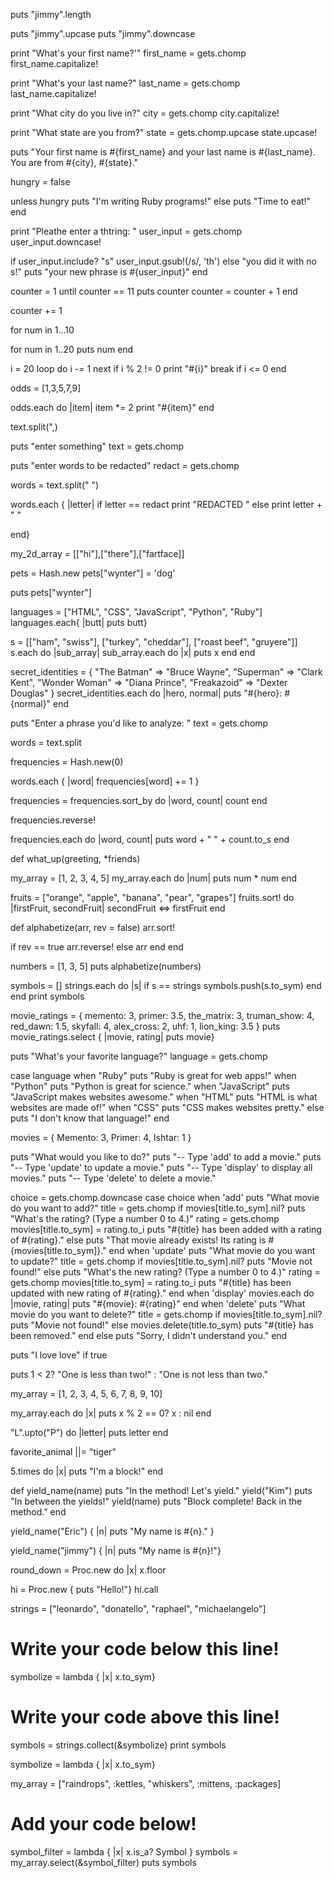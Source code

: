 <!-- ruby tutorial -->

<!-- returns the length of the string. puts shows in the console -->
puts "jimmy".length

<!-- coverting strings to uppercase and lowercase -->
puts "jimmy".upcase
puts "jimmy".downcase

<!-- commenting -->
<!-- "hello" #hi -->
<!-- the '#' symbol is how we comment out code -->
<!-- =begin and =end is another way to comment. everything in between those expressions will be commented out -->

<!-- first program written. gets.chomp removes the space that ruby autonatically adds. capitalize! capitalizes the first letter and leaves the rest lowecase. #{} is called string interpolation, which takes the assigned variable and puts it in the string where you want it -->

print "What's your first name?'"
first_name = gets.chomp
first_name.capitalize!

print "What's your last name?"
last_name = gets.chomp
last_name.capitalize!

print "What city do you live in?"
city = gets.chomp
city.capitalize!

print "What state are you from?"
state = gets.chomp.upcase
state.upcase!

puts "Your first name is #{first_name} and your last name is #{last_name}. You are from #{city}, #{state}."

<!-- using the unless statement -->
hungry = false

unless hungry
  puts "I'm writing Ruby programs!"
else
  puts "Time to eat!"
end

<!-- if else statement with user input -->

print "Pleathe enter a thtring: " 
user_input = gets.chomp
user_input.downcase!

if user_input.include? "s"
  user_input.gsub!(/s/, 'th')
else "you did it with no s!"
puts "your new phrase is #{user_input}"
end

<!-- until loop - the loop breaks when counter is greater than 10. -->
counter = 1
until counter == 11
  puts counter
  counter = counter + 1
end

<!-- Add 1 to counter, then assign that new value back to counter.” This provides a succinct way of updating variable values in our programs. -->
counter += 1

<!-- “For the variable num in the range 1 to 10, do the following.” the three dots in the range tells Ruby to exclude to final number in the count - "go up to but don't include 10" -->
for num in 1...10

<!-- Write a for loop that puts the numbers 1 to 20, including 20 -->
for num in 1..20
puts num
end

<!-- write a loop where i = 20. subtract fo each loop and skip over the odd numbers. break if when its less then or equal to zero -->
i = 20
loop do
i -= 1
next if i % 2 != 0
print "#{i}"
break if i <= 0
end

<!-- odds = [1,3,5,7,9] -->
<!-- Use the .each method on the odds array to print out double the value of each item of the array. In other words, multiply each item by 2.Make sure to use print rather than puts, so your output appears on one line. -->
odds = [1,3,5,7,9]

odds.each do |item|
item *= 2
print "#{item}"
end

<!-- .split takes in string and returns an array. if we pass it a bit of text in parentheses it will divide the string wherever it sees that bit of text, called a delimiter. -->
<!-- this example of split will take the string text and split it whenever it sees a comma -->
text.split(",)  


puts "enter something"
text = gets.chomp

puts "enter words to be redacted"
redact = gets.chomp

words = text.split(" ")

words.each { |letter|
if letter == redact
print "REDACTED "
else
print letter + " "

end}

<!-- multidimensional array. this one is a 2 dimensional array -->
my_2d_array = [["hi"],["there"],["fartface]]

<!-- accessing hash values -->
pets = Hash.new
pets["wynter"] = 'dog'

puts pets["wynter"]

<!-- iterating over an array with each. It is saying that we take this array and for each element, print it to the console. -->
languages = ["HTML", "CSS", "JavaScript", "Python", "Ruby"]
languages.each{ |butt| puts butt}

<!-- we want to iterate over s in such a way that we don't print out each elemenet as an array, but each element as a sub array. so we iterate through .each element in the array (sub_array). then we iterate through .each sub_array and puts out their items-->
s = [["ham", "swiss"], ["turkey", "cheddar"], ["roast beef", "gruyere"]]
s.each do  |sub_array| sub_array.each do |x| puts x
end
end

<!-- iterating over hashes -->
<!-- use .each to iterate over the hash. use puts to print each key-value pair, separated by a colon and a space. -->
secret_identities = {
  "The Batman" => "Bruce Wayne",
  "Superman" => "Clark Kent",
  "Wonder Woman" => "Diana Prince",
  "Freakazoid" => "Dexter Douglas"
}
  secret_identities.each do |hero, normal|
  puts "#{hero}: #{normal}"
  end

  <!-- example of a histogram -->
  puts "Enter a phrase you'd like to analyze: "
text = gets.chomp

words = text.split

frequencies = Hash.new(0)

words.each { |word| frequencies[word] += 1 }

frequencies = frequencies.sort_by do |word, count|
  count
end

frequencies.reverse!

frequencies.each do |word, count|
  puts word + " " + count.to_s
end

<!-- friends here has a splat argument, which means that the method can receive on or more arguments -->
def what_up(greeting, *friends)

<!-- Add a block after .each that multiplies each item by itself and puts the result to the console. -->
my_array = [1, 2, 3, 4, 5]
my_array.each do |num| puts num * num
end

<!-- Use .sort! to sort the fruits array in descending (that is, reverse) alphabetical order. -->
fruits = ["orange", "apple", "banana", "pear", "grapes"]
fruits.sort! do |firstFruit, secondFruit| secondFruit <=> firstFruit
end

<!-- After your .sort! call, add an if-else statement. If rev is true, call reverse! on arr, else return arr.

Keep your numbers array and the puts statement so that you can see your work in action! -->
def alphabetize(arr, rev = false)
arr.sort!

if rev == true
 arr.reverse!
else
 arr
end
end

numbers = [1, 3, 5]
puts alphabetize(numbers)

<!-- symbols are not strings.  -->
<!-- create a new variable symbols, and store an empty array in it. Use .each to iterate over the strings array. For each s in strings, use .to_sym to convert s to a symbol and use .push  to add that new symbol to symbols. print the symbols array -->
symbols = []
strings.each do |s| 
if s == strings
symbols.push(s.to_sym)
end
end
print symbols

<!-- Go ahead and print out just the titles of our movies using puts.(hint: use the .select method) -->
movie_ratings = {
  memento: 3,
  primer: 3.5,
  the_matrix: 3,
  truman_show: 4,
  red_dawn: 1.5,
  skyfall: 4,
  alex_cross: 2,
  uhf: 1,
  lion_king: 3.5
}
puts movie_ratings.select { |movie, rating| puts movie}

<!-- sample case statement -->

puts "What's your favorite language?"
language = gets.chomp

case language 
when "Ruby"
  puts "Ruby is great for web apps!"
when "Python"
  puts "Python is great for science."
when "JavaScript"
  puts "JavaScript makes websites awesome."
when "HTML"
  puts "HTML is what websites are made of!"
when "CSS"
  puts "CSS makes websites pretty."
else
  puts "I don't know that language!"
end

<!-- a night at the movies code example -->
movies = {
  Memento: 3,
  Primer: 4,
  Ishtar: 1
}

puts "What would you like to do?"
puts "-- Type 'add' to add a movie."
puts "-- Type 'update' to update a movie."
puts "-- Type 'display' to display all movies."
puts "-- Type 'delete' to delete a movie."

choice = gets.chomp.downcase
case choice
when 'add'
  puts "What movie do you want to add?"
  title = gets.chomp
  if movies[title.to_sym].nil?
    puts "What's the rating? (Type a number 0 to 4.)"
    rating = gets.chomp
    movies[title.to_sym] = rating.to_i
    puts "#{title} has been added with a rating of #{rating}."
  else
    puts "That movie already exists! Its rating is #{movies[title.to_sym]}."
  end
when 'update'
  puts "What movie do you want to update?"
  title = gets.chomp
  if movies[title.to_sym].nil?
    puts "Movie not found!"
  else
    puts "What's the new rating? (Type a number 0 to 4.)"
    rating = gets.chomp
    movies[title.to_sym] = rating.to_i
    puts "#{title} has been updated with new rating of #{rating}."
  end
when 'display'
  movies.each do |movie, rating|
    puts "#{movie}: #{rating}"
  end
when 'delete'
  puts "What movie do you want to delete?"
  title = gets.chomp
  if movies[title.to_sym].nil?
    puts "Movie not found!"
  else
    movies.delete(title.to_sym)
    puts "#{title} has been removed."
  end
else
  puts "Sorry, I didn't understand you."
end

<!-- one line if statements -->
puts "I love love" if true

puts 1 < 2? "One is less than two!" : "One is not less than two."

<!--  Write a loop that only puts the even values of my_array. (Bonus points if you use a one-line if!) -->
my_array = [1, 2, 3, 4, 5, 6, 7, 8, 9, 10]

my_array.each do |x| puts x % 2 == 0? x : nil
end

<!-- Use .upto to puts the capital letters "L" through "P".

(Make sure to use puts and not print, so each letter is on its own line!) -->
"L".upto("P") do |letter| puts letter
end

<!-- conditional assignment example -->
favorite_animal ||= "tiger"

<!-- Use .times and a block to puts the string "I'm a block!" five times -->
5.times do |x|
puts "I'm a block!"
end

<!-- yield example -->
def yield_name(name)
  puts "In the method! Let's yield."
  yield("Kim")
  puts "In between the yields!"
  yield(name)
  puts "Block complete! Back in the method."
end

yield_name("Eric") { |n| puts "My name is #{n}." }

yield_name("jimmy") { |n| puts "My name is #{n}!"}

<!-- PROC example -->
round_down = Proc.new do |x| x.floor

<!-- Proc with .call -->
hi = Proc.new { puts "Hello!"}
hi.call

<!-- We have an array of strings in the editor, but we want an array of symbols. create a new variable called symbolize. In symbolize, store a lambda that takes one parameter and calls .to_sym on that parameter.

We then use symbolize with the .collect method to convert the items in strings to symbols! -->
strings = ["leonardo", "donatello", "raphael", "michaelangelo"]
# Write your code below this line!
symbolize = lambda { |x| x.to_sym}
# Write your code above this line!
symbols = strings.collect(&symbolize)
print symbols

<!-- lambda example -->
symbolize = lambda { |x| x.to_sym}

<!-- Create a lambda, symbol_filter, that takes one parameter and checks to see if that parameter .is_a? Symbol.

Create a new variable called symbols, and store the result of calling my_array.select and passing it your lambda.

puts symbols at the end of the file in order to see the final contents of the array.  -->

my_array = ["raindrops", :kettles, "whiskers", :mittens, :packages]

# Add your code below!
symbol_filter = lambda { |x| x.is_a? Symbol }
symbols = my_array.select(&symbol_filter)
puts symbols